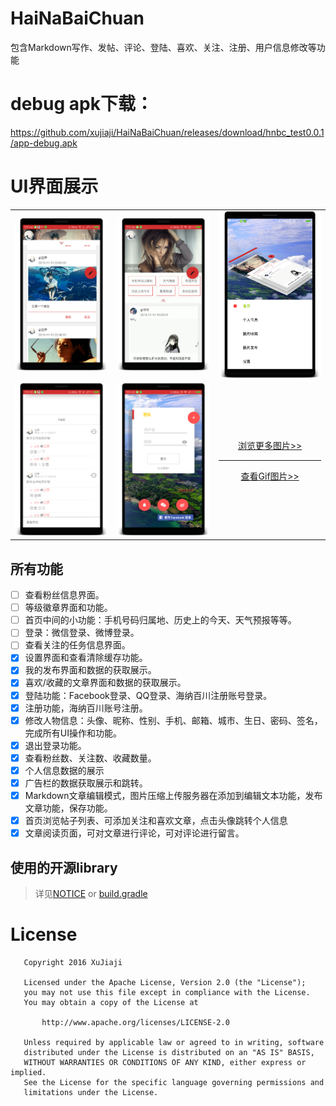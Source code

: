 # HaiNaBaiChuan
包含Markdown写作、发帖、评论、登陆、喜欢、关注、注册、用户信息修改等功能

# debug apk下载：
https://github.com/xujiaji/HaiNaBaiChuan/releases/download/hnbc_test0.0.1/app-debug.apk

# UI界面展示

||||
|:-:|:-:|:-:|
|![首页1](display/home_page_1.png)| ![首页2](display/home_page_2.png)| ![首页3](display/home_page_3.png) |
|![阅读1](display/read_article_page_2.png)|![登陆1](display/login_page_1.png)|[浏览更多图片>>](display/display.md)<hr>[查看Gif图片>>](display/running.gif)|

## 所有功能
- [ ] 查看粉丝信息界面。
- [ ] 等级徽章界面和功能。
- [ ] 首页中间的小功能：手机号码归属地、历史上的今天、天气预报等等。
- [ ] 登录：微信登录、微博登录。
- [ ] 查看关注的任务信息界面。
- [x] 设置界面和查看清除缓存功能。
- [x] 我的发布界面和数据的获取展示。
- [x] 喜欢/收藏的文章界面和数据的获取展示。
- [x] 登陆功能：Facebook登录、QQ登录、海纳百川注册账号登录。
- [x] 注册功能，海纳百川账号注册。
- [x] 修改人物信息：头像、昵称、性别、手机、邮箱、城市、生日、密码、签名，完成所有UI操作和功能。
- [x] 退出登录功能。
- [x] 查看粉丝数、关注数、收藏数量。
- [x] 个人信息数据的展示
- [x] 广告栏的数据获取展示和跳转。
- [x] Markdown文章编辑模式，图片压缩上传服务器在添加到编辑文本功能，发布文章功能，保存功能。
- [x] 首页浏览帖子列表、可添加关注和喜欢文章，点击头像跳转个人信息
- [x] 文章阅读页面，可对文章进行评论，可对评论进行留言。

## 使用的开源library
> 详见[NOTICE](NOTICE) or [build.gradle](app/build.gradle)

# License
```
   Copyright 2016 XuJiaji

   Licensed under the Apache License, Version 2.0 (the "License");
   you may not use this file except in compliance with the License.
   You may obtain a copy of the License at

       http://www.apache.org/licenses/LICENSE-2.0

   Unless required by applicable law or agreed to in writing, software
   distributed under the License is distributed on an "AS IS" BASIS,
   WITHOUT WARRANTIES OR CONDITIONS OF ANY KIND, either express or implied.
   See the License for the specific language governing permissions and
   limitations under the License.
```
